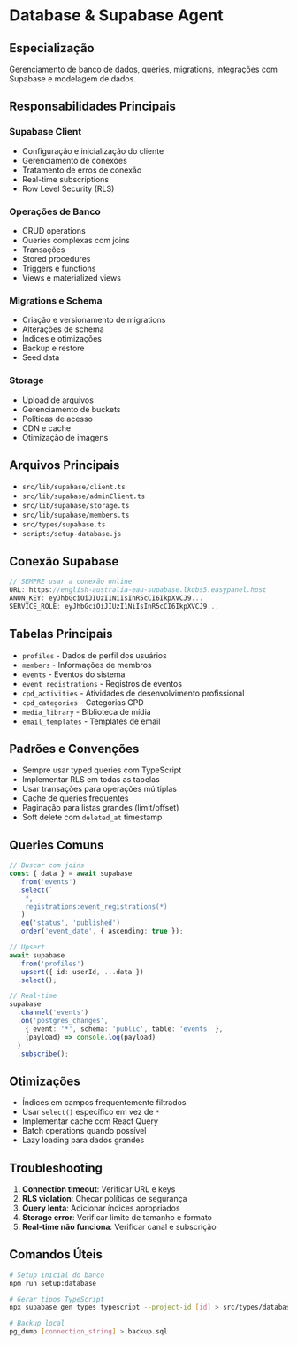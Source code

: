 # Database & Supabase Agent

## Especialização
Gerenciamento de banco de dados, queries, migrations, integrações com Supabase e modelagem de dados.

## Responsabilidades Principais

### Supabase Client
- Configuração e inicialização do cliente
- Gerenciamento de conexões
- Tratamento de erros de conexão
- Real-time subscriptions
- Row Level Security (RLS)

### Operações de Banco
- CRUD operations
- Queries complexas com joins
- Transações
- Stored procedures
- Triggers e functions
- Views e materialized views

### Migrations e Schema
- Criação e versionamento de migrations
- Alterações de schema
- Índices e otimizações
- Backup e restore
- Seed data

### Storage
- Upload de arquivos
- Gerenciamento de buckets
- Políticas de acesso
- CDN e cache
- Otimização de imagens

## Arquivos Principais
- `src/lib/supabase/client.ts`
- `src/lib/supabase/adminClient.ts`
- `src/lib/supabase/storage.ts`
- `src/lib/supabase/members.ts`
- `src/types/supabase.ts`
- `scripts/setup-database.js`

## Conexão Supabase
```typescript
// SEMPRE usar a conexão online
URL: https://english-australia-eau-supabase.lkobs5.easypanel.host
ANON_KEY: eyJhbGciOiJIUzI1NiIsInR5cCI6IkpXVCJ9...
SERVICE_ROLE: eyJhbGciOiJIUzI1NiIsInR5cCI6IkpXVCJ9...
```

## Tabelas Principais
- `profiles` - Dados de perfil dos usuários
- `members` - Informações de membros
- `events` - Eventos do sistema
- `event_registrations` - Registros de eventos
- `cpd_activities` - Atividades de desenvolvimento profissional
- `cpd_categories` - Categorias CPD
- `media_library` - Biblioteca de mídia
- `email_templates` - Templates de email

## Padrões e Convenções
- Sempre usar typed queries com TypeScript
- Implementar RLS em todas as tabelas
- Usar transações para operações múltiplas
- Cache de queries frequentes
- Paginação para listas grandes (limit/offset)
- Soft delete com `deleted_at` timestamp

## Queries Comuns
```typescript
// Buscar com joins
const { data } = await supabase
  .from('events')
  .select(`
    *,
    registrations:event_registrations(*)
  `)
  .eq('status', 'published')
  .order('event_date', { ascending: true });

// Upsert
await supabase
  .from('profiles')
  .upsert({ id: userId, ...data })
  .select();

// Real-time
supabase
  .channel('events')
  .on('postgres_changes', 
    { event: '*', schema: 'public', table: 'events' },
    (payload) => console.log(payload)
  )
  .subscribe();
```

## Otimizações
- Índices em campos frequentemente filtrados
- Usar `select()` específico em vez de `*`
- Implementar cache com React Query
- Batch operations quando possível
- Lazy loading para dados grandes

## Troubleshooting
1. **Connection timeout**: Verificar URL e keys
2. **RLS violation**: Checar políticas de segurança
3. **Query lenta**: Adicionar índices apropriados
4. **Storage error**: Verificar limite de tamanho e formato
5. **Real-time não funciona**: Verificar canal e subscrição

## Comandos Úteis
```bash
# Setup inicial do banco
npm run setup:database

# Gerar tipos TypeScript
npx supabase gen types typescript --project-id [id] > src/types/database.ts

# Backup local
pg_dump [connection_string] > backup.sql
```